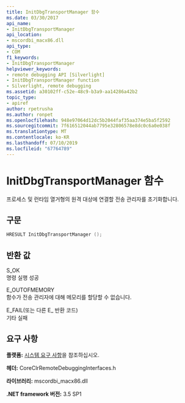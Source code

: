 ```yaml
---
title: InitDbgTransportManager 함수
ms.date: 03/30/2017
api_name:
- InitDbgTransportManager
api_location:
- mscordbi_macx86.dll
api_type:
- COM
f1_keywords:
- InitDbgTransportManager
helpviewer_keywords:
- remote debugging API [Silverlight]
- InitDbgTransportManager function
- Silverlight, remote debugging
ms.assetid: a30102ff-c52e-48c9-b3a9-aa14286a42b2
topic_type:
- apiref
author: rpetrusha
ms.author: ronpet
ms.openlocfilehash: 948e97064d12dc5b2044faf35aa374e5ba5f2592
ms.sourcegitcommit: 7f616512044ab7795e32806578e8dc0c6a0e038f
ms.translationtype: MT
ms.contentlocale: ko-KR
ms.lasthandoff: 07/10/2019
ms.locfileid: "67764789"
---
```

# <a name="initdbgtransportmanager-function"></a>InitDbgTransportManager 함수
프로세스 및 런타임 열거형의 원격 대상에 연결할 전송 관리자를 초기화합니다.  
  
## <a name="syntax"></a>구문  
  
```cpp  
HRESULT InitDbgTransportManager ();  
```  
  
## <a name="return-value"></a>반환 값  
 S_OK  
 명령 실행 성공  
  
 E_OUTOFMEMORY  
 함수가 전송 관리자에 대해 메모리를 할당할 수 없습니다.  
  
 E_FAIL(또는 다른 E_ 반환 코드)  
 기타 실패  
  
## <a name="requirements"></a>요구 사항  
 **플랫폼:** [시스템 요구 사항](../../../../docs/framework/get-started/system-requirements.md)을 참조하십시오.  
  
 **헤더:** CoreClrRemoteDebuggingInterfaces.h  
  
 **라이브러리:** mscordbi_macx86.dll  
  
 **.NET framework 버전:** 3.5 SP1
